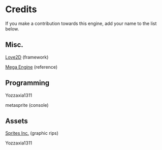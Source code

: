 # Credits
If you make a contribution towards this engine, add your name to the list below.

## Misc.
[Love2D](http://love2d.org) (framework)

[Mega Engine](http://sprites-inc.co.uk/showthread.php?tid=1648) (reference)

## Programming
Yozzaxia1311

metasprite (console)

## Assets
[Sprites Inc.](http://sprites-inc.co.uk/) (graphic rips)

Yozzaxia1311
